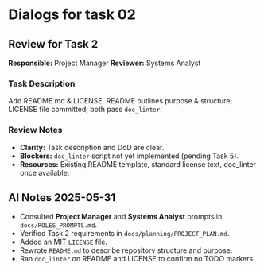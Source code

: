 # Dialogs for task 02

## Review for Task 2
**Responsible:** Project Manager
**Reviewer:** Systems Analyst

### Task Description
Add README.md & LICENSE. README outlines purpose & structure; LICENSE file committed; both pass `doc_linter`.

### Review Notes
- **Clarity:** Task description and DoD are clear.
- **Blockers:** `doc_linter` script not yet implemented (pending Task 5).
- **Resources:** Existing README template, standard license text, doc_linter once available.

## AI Notes 2025-05-31
- Consulted **Project Manager** and **Systems Analyst** prompts in `docs/ROLES_PROMPTS.md`.
- Verified Task 2 requirements in `docs/planning/PROJECT_PLAN.md`.
- Added an MIT `LICENSE` file.
- Rewrote `README.md` to describe repository structure and purpose.
- Ran `doc_linter` on README and LICENSE to confirm no TODO markers.
